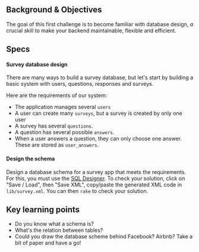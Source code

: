 ## Background & Objectives

The goal of this first challenge is to become familiar with database design,
*a* crucial skill to make your backend maintainable, flexible and efficient.

## Specs

#### Survey database design

There are many ways to build a survey database, but let's start by building a basic
system with users, questions, responses and surveys.

Here are the requirements of our system:

- The application manages several `users`
- A user can create many `surveys`, but a survey is created by only one user
- A survey has several `questions`.
- A question has several possible `answers`.
- When a user answers a question, they can only choose one answer. These are stored as `user_answers`.

#### Design the schema

Design a database schema for a survey app that meets the requirements.
For this, you must use the [SQL Designer](http://db.lewagon.com).
To check your solution, click on "Save / Load", then "Save XML", copy/paste the generated XML code
in `lib/survey.xml`. You can then `rake` to check your solution.

## Key learning points

- Do you know what a schema is?
- What's the relation between tables?
- Could you draw the database scheme behind Facebook? Airbnb? Take a bit of paper and have a go!
